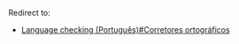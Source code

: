 Redirect to:

*   [Language checking (Português)#Corretores ortográficos](/index.php/Language_checking_(Portugu%C3%AAs)#Corretores_ortográficos "Language checking (Português)")